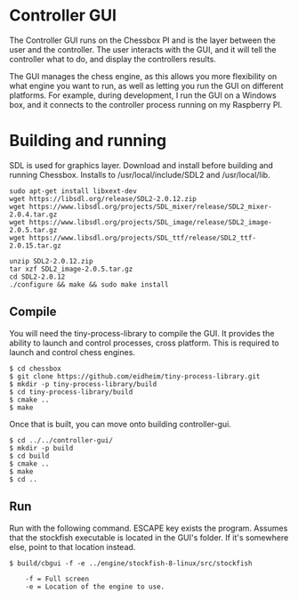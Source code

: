 # Controller GUI
The Controller GUI runs on the Chessbox PI and is the layer between the user and the controller. The user interacts with the GUI, and it will tell the controller what to do, and display the controllers results.

The GUI manages the chess engine, as this allows you more flexibility on what engine you want to run, as well as letting you run the GUI on different platforms. For example, during development, I run the GUI on a Windows box, and it connects to the controller process running on my Raspberry PI. 

# Building and running
SDL is used for graphics layer. Download and install before building and running Chessbox. Installs to /usr/local/include/SDL2 and /usr/local/lib.

    sudo apt-get install libxext-dev
    wget https://libsdl.org/release/SDL2-2.0.12.zip
    wget https://www.libsdl.org/projects/SDL_mixer/release/SDL2_mixer-2.0.4.tar.gz
    wget https://www.libsdl.org/projects/SDL_image/release/SDL2_image-2.0.5.tar.gz
    wget https://www.libsdl.org/projects/SDL_ttf/release/SDL2_ttf-2.0.15.tar.gz
    
    unzip SDL2-2.0.12.zip
    tar xzf SDL2_image-2.0.5.tar.gz
    cd SDL2-2.0.12
    ./configure && make && sudo make install

## Compile
You will need the tiny-process-library to compile the GUI. It provides the ability to launch and control processes, cross platform. This is required to launch and control chess engines. 

    $ cd chessbox
    $ git clone https://github.com/eidheim/tiny-process-library.git
    $ mkdir -p tiny-process-library/build 
    $ cd tiny-process-library/build
    $ cmake ..
    $ make 

Once that is built, you can move onto building controller-gui.

    $ cd ../../controller-gui/
    $ mkdir -p build
    $ cd build
    $ cmake ..
    $ make
    $ cd ..

## Run

Run with the following command. ESCAPE key exists the program. Assumes that the stockfish executable is located in the GUI's folder. If it's somewhere else, point to that location instead.

    $ build/cbgui -f -e ../engine/stockfish-8-linux/src/stockfish
    
        -f = Full screen
        -e = Location of the engine to use.

